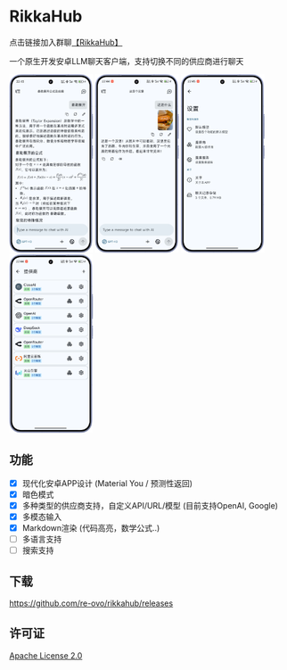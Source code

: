 # RikkaHub

点击链接加入群聊[【RikkaHub】](https://qm.qq.com/q/I8MSU0FkOu)

一个原生开发安卓LLM聊天客户端，支持切换不同的供应商进行聊天

<div>
  <img src="docs/img/chat.png" alt="聊天界面" width="150" />
  <img src="docs/img/chat_img.png" alt="多模态聊天界面" width="150" />
  <img src="docs/img/setting.png" alt="设置界面" width="150" />
  <img src="docs/img/provider.png" alt="供应商选择" width="150" />
</div>

## 功能

- [x] 现代化安卓APP设计 (Material You / 预测性返回)
- [x] 暗色模式
- [x] 多种类型的供应商支持，自定义API/URL/模型 (目前支持OpenAI, Google)
- [x] 多模态输入
- [x] Markdown渲染 (代码高亮，数学公式..)
- [ ] 多语言支持
- [ ] 搜索支持

## 下载

https://github.com/re-ovo/rikkahub/releases

## 许可证

[Apache License 2.0](LICENSE)